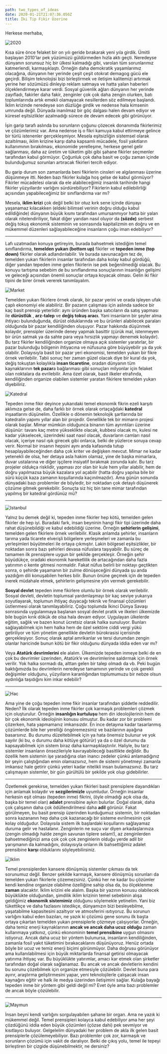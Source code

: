 ```yaml
---
path: two_types_of_ideas
date: 2020-01-21T21:07:36.056Z
title: İki Tip Fikir Üzerine
---
```

Herkese merhaba,

![2020](../images/2020.jpeg)

Kısa süre önce felaket bir on yılı geride bırakarak yeni yıla girdik. Ümitli başlayan 2010'lar pek yüzümüzü güldürmeden hızla aktı geçti. Neredeyse dünyanın sorunsuz hiç bir ülkesi kalmadığı gibi, varolan tüm sorunlarımız katmerlendi, karmaşıklaştı. Örneğin daha demokratik yaşamlarımız olacağına, dünyanın her yerinde çeşit çeşit otokrat demagog gücü ele geçirdi. Bilişim teknolojisi bizi birleştirmek ve iletişim kalitemizi artırmak yerine her sözümüzü dinleyip reklam satmaya ve hatta yalan haberleri ölçeklendirmeye karar verdi. Sosyal güvenlik ağları dünyanın her yerinde zayıfladı, fakirler daha fakir, zenginler çok çok daha zengin olurken, batı toplumlarında artık emekli olamayacak nesillerden söz edilmeye başlandı. İklim krizinde neredeyse son düzlüğe girdik ve nedense hala kimsenin umrunda değil. Dünyada inanılmaz bir göç dalgası halen devam ediyor ve küresel eşitsizlikler azalmadığı sürece de devam edecek gibi görünüyor.

İşin garip tarafı aslında bu sorunların çoğunu çözecek donanımda fikirlerimiz ve çözümlerimiz var. Ama nedense iş o fikri kamuya kabul ettirmeye gelince bir türlü istenenler gerçekleşmiyor. Mesela eşitsizliğin sistemsel olarak azaltılması, iklim krizine karşı daha kapsamlı mücadele, fosil yakıtların kullanımının bırakılması, ekonomide yerelleşme, herkese genel gelir sağlanması, daha az üretim ve tüketim gibi gibi şahane fikirler seçmenler tarafından kabul görmüyor. Çoğunluk çok daha basit ve çoğu zaman içinde bulunduğumuz sorunları artıracak fikirleri tercih ediyor.

Bu garip durum son zamanlarda beni fikirlerin cinsleri ve algılanması üzerine düşünmeye itti. Neden bazı fikirler kulağa hoş gelse de kabul görmüyor? Fikirler mücadelesi olarak da ele alabileceğimiz insanlık tarihinde hangi fikirler yüzyıllardır varlığını sürdürebiliyor? Fikirlerin kabul edilebilirliği açısından yapabileceğimiz bir sınıflandırma var mı?

Mesela, **iklim krizi** çok değil belki bir otuz kırk sene içinde dünyayı yaşanamaz kılacakken (eldeki bilimsel verinin doğru olduğu kabul edildiğinde) dünyanın büyük kısmı tarafından umursanmıyor hatta bir yalan olarak nitelendiriliyor, fakat diğer yandan nasıl oluyor da **(sözde)** serbest değiş tokuş ekonomik sisteminin ve sonrasında kapitalizmin en doğru ve en mükemmel düzenleri sağlayabileceğine insanların çoğu iman edebiliyor?

* * *

Lafı uzatmadan konuya getireyim, burada bahsetmek istediğim temel sınıflandırma, **temelden yukarı (bottom up)** fikirler ve **tepeden inme (top down)** fikirler olarak adlandırılabilir. Ve burada savunacağım tez de, temelden yukarı fikirlerin insanlar tarafından daha kolay kabul gördüğü, diğer yandan tepeden inme gelen fikirlerin ise pek beğenilmediği olacak. Bu konuyu tartışma sebebim de bu sınıflandırma sonuçlarının insanlığın gelişimi ve geleceği açısından önemli sonuçlar ortaya koyacak olması. Gelin iki fikir tipini de birer örnek vererek tanımlayalım.

![Market](../images/market.jpeg)

Temelden yukarı fikirlere örnek olarak, bir pazar yerini ve orada işleyen ufak çaplı ekonomiyi ele alabiliriz. Bir pazarın çalışması için aslında sadece bir kaç basit prensip yeterlidir: aynı üründen başka satıcıların da satış yapması ile **dürüstlük** , **arz-talep** ve **değiş tokuş aracı**. Yani insanların bir şeyler alma ihtiyacı bulunduğunda, dürüst olduklarında ve bu ürünleri alabilecek paraları olduğunda bir pazar kendiliğinden oluşuyor. Pazar hakkında düşünmek kolaydır, prensipler üzerinde deney yapmak basittir (çürük mal, istenmeyen bir ürün satmak ya da sahte para veya hırsızlık yapmayı denemek kolaydır). Bu tarz fikirler kendiliğinden organize olmaya açık sistemler yaratırlar, bir pazar bulunduğu bölgenin ihtiyacına ve nüfusuna göre büyüyebilir ya da yok olabilir. Dolayısıyla basit bir pazar yeri ekonomisi, temelden yukarı bir fikre örnek verilebilir. Tabii sonuç her zaman güzel olacak diye bir kural da yok, değiş tokuştan kolaylıkla **insan ticaretine**, oradan dünyanın tüm kaynaklarının **tek pazar**a bağlanması gibi sonuçları milyonlar için felaket olan noktalara da evrilebilir. Ama özet olarak, basit ilkeler etrafında, kendiliğinden organize olabilen sistemler yaratan fikirlere temelden yukarı diyebiliriz.

![Katedral](../images/katedral.jpeg)

Tepeden inme fikir deyince yukarıdaki temel ekonomik fikrin ezeli karşıtı aklımıza gelse de, daha farklı bir örnek olarak ortaçağdaki **katedral** inşaatlarını düşünelim. Özellikle o dönemin teknolojik şartlarında bir katedralin yapımı yıllar alan bir projedir. Genellikle tek bir mimarın projesi olarak başlar. Mimar mümkün olduğunca binanın tüm ayrıntıları üzerine düşünür: tavanı kaç metre yükseklikte olacak, kubbesi olacak mı, kulesi ne kadar yükselecek, üzerindeki saat nasıl olacak, duvarların camları nasıl olacak, içeriye nasıl ışık girecek gibi onlarca, belki de yüzlerce soruya cevap verir. Normal bir insanın hepsini aynı anda kafasında tutup hesaplayabileceğinden daha çok kriter ve değişken mevcut. Mimar ne kadar yetenekli de olsa, her detaya asla hakim olamaz, yine de başka mimarlara, duvar ustalarına ve diğer işçilere insiyatif bırakmak zorunda kalır. Bu tarz projeler oldukça risklidir, yapması zor olan bir kule hem yıllar alabilir, hem de doğru yapılmazsa büyük kazalara yol açabilir (hatta doğru yapılsa bile bir sürü küçük kaza zamanın koşullarında kaçınılmazdır). Ama günün sonunda dünyadaki bazı problemler de böyledir, bir noktadan çok detaylı düşünerek çözüme gitmek gerekebilir. Sonuçta siz hiç bin tane mimar tarafından yapılmış bir katedral gördünüz mü?

* * *

![Istanbul](../images/istanbul.jpeg)

Yalnız bu demek değil ki, tepeden inme fikirler hep kötü, temelden gelen fikirler de hep iyi. Buradaki fark, insan beyninin hangi fikir tipi üzerinde daha rahat düşünebildiği ve kabul edebildiği üzerine. Örneğin **şehirlerin gelişimi**, temelden gelen fikirlere örnek verilebilir. Klasik anlamda şehirler, insanların tarıma yada ticarete elverişli bölgelere yerleşmeleri ve zamanla bu yerleşimleri büyütmeleri ile ortaya çıkmıştır. Lakin bölgesel eşitsizlikler, bir noktadan sonra bazı şehirleri devasa nüfuslara taşıyabilir. Bu süreç de tamamen ilk prensiplere uygun bir şekilde gerçekleşir. Örneğin şehir büyüdükçe, oradaki ekonomik hareketlilik de artacağından daha fazla yatırımın o kente gitmesi normaldir. Fakat nüfus belirli bir noktayı geçtikten sonra, o şehirde yaşamanın bir zulme dönüşeceğini dünyada şu anda yazdığım dili konuşabilen herkes bilir. Bunun önüne geçmek için de tepeden inerek müdahale etmek, şehirlerin gelişmesine yön vermek gerekebilir.

**Sosyal devlet** tepeden inme fikirlere olumlu bir örnek olarak verilebilir. Sosyal devleti, devletin toplumsal yardımlaşmayı bir kaç seviye yukarıya soyutlayarak, toplumun ihtiyaç duyacağı teknik ve finansal çözümleri üstlenmesi olarak tanımlayabiliriz. Çoğu toplumda İkinci Dünya Savaşı sonrasında uygulanmaya başlanan sosyal devlet pratik ve ilkeleri ülkemizde bile bugün kırık dökük de olsa hala devam ediyor. Uygulayan ülkelerde eğitim, sağlık ve bazen konut ücretsiz olarak halka sunuluyor. Bunları sağlayabilmek için hem halka hem de özel sektöre ciddi vergi yükü getiriliyor ve tüm yönetim genellikle devletin bürokrasisi içerisinde gerçekleşiyor. Sonuç olarak aptal amrikanlar ve tersi durumdan zengin olanlar haricinde bunun kötü bir fikir olduğunu dünyada iddia eden var mı?

Veya **Atatürk devrimlerini** ele alalım. Ülkemizde tepeden inmeye belki de en çok bu devrimler üzerinden, Atatürk’e ve devrimlerine saldırmak için örnek verilir. Yok halka sormadı da, alttan gelen bir talep olmadı da vb. Peki bugün baktığımızda bu devrimlerin neredeyse tamamının yerinde ve çok gerekli değişimler olduğunu, yüzyılların karanlığından toplumumuzu bir nebze olsun aydınlığa taşıdığını kim inkar edebilir?

* * *

![Hac](../images/hac.jpeg)

Ama yine de çoğu tepeden inme fikir insanlar tarafından şiddetle reddedilir. Neden? İlk olarak tepeden inme fikirler çok karmaşık problemleri çözmek için oluşturulur. Örneğin **insanlığın kurtuluşu** hem din ideolojilerinin hem de bir çok ekonomik ideolojinin konusu olmuştur. Bu kadar zor bir problemi çözerken, hata yapmamanız imkansızdır. En ince detayına kadar tasarlanmış çözümlerde bile her yerelliği öngöremezsiniz ve bazılarının ayağına basarsınız. Bu durumu düzeltebilmek için ya hata önemsiz bulunur ve yok sayılır (ki bu, o durumu daha kötüye götürür) ya da o özel durumu da kapsayabilmek için sistem biraz daha karmaşıklaştırılır. Haliyle, bu tarz sistemler insanların önsezileriyle kavrayabileceği basitlikte değildir. Bu özellik hem sistemin işe yaradığına olan inancı zedeler çünkü anlamadığınız bir şeyin çalıştığından emin olamazsınız, hem de sistemi yönetmeyi zamanla imkansız hale getirir çünkü yeteri kadar nitelikli insan bulamazsınız. Bu tarz çalışmayan sistemler, bir gün gürültülü bir şekilde yok olup gidebilirler.

* * *

Özetlemek gerekirse, temelden yukarı fikirleri basit prensiplere dayandıkları için anlamak kolaydır ve **sezgilerimizle** uyumludur. Örneğin insanlar herkesin eşit olması (tepeden inme) fikrini, (öyle olmadığı açık olsa da, başka bir temel olan) **adalet** prensibine aykırı bulurlar. Doğal olarak, daha çok çalışanın daha çok ödüllendirilmesi daha **adil** görünür. Fakat görülmeyen, bu basit prensip üzerinden kurduğumuz sistemin, bir noktadan sonra kazananın hep daha çok kazanacağı bir sisteme evrilmesinin çok kolay olduğudur. Dolayısıla sistem ilk başlardaki koşullarını sağlayamaz duruma gelir ve hastalanır. Zenginlerin ne suçu var diyen arkadaşlarınıza (zengin olmadığı halde zengin savunan tiplere selam!), az zenginlerden bahsetmediğinizi ama çok çok çok zenginlerin olduğu yerde adil bir yarışmanın da kalmadığını, dolayısıyla onların ilk bahsettiğimiz adalet prensibine **karşı** olduklarını söyleyebilirsiniz.

![Iklim](../images/iklim.jpeg)

Temel prensiplerden kansere dönüşmüş sistemler çıkması da tek sorunumuz değil. Benzer şekilde karmaşık, kansere dönüşmüş sorunları da temelden yukarı fikirlerle çözemezsiniz. Çünkü her ne kadar bu çözümler kendi kendine organize olabilme özelliğine sahip olsa da, bu ölçeklenme **zaman** alacaktır. İklim krizini ele alalım. Başka bir yazının konusu olabilecek büyüklükte olduğundan, şimdilik iklim krizinin temel sebebinin alışa geldiğimiz **ekonomik sistemimiz** olduğunu söylemekle yetinelim. Yani biz tükettikçe ve daha fazlasını istedikçe, dünyamızın bizi besleyebilme, yaşatabilme kapasitesini azaltıyor ve atmosferini ısıtıyoruz. Bu sorunun varlığını kabul eden bazıları, ne yazık ki çözümü gene sorunu ilk başta ortaya çıkartan temelden yukarı prensiplerle çözmeye çalışıyorlar. Örneğin, daha temiz enerji kaynaklarının **ancak ve ancak daha ucuz olduğu** zaman kullanmaya yatkınız, çünkü ekonominin **temel prensibine** uygun olmasını istiyoruz. Ancak daha ucuz bir yöntem bulunursa, insanların kendiliğinden, zamanla fosil yakıt tüketimini bırakacaklarını düşünüyoruz. Henüz ortada böyle bir ucuz ve temiz enerji biçimi görünmüyor. Daha doğrusu görünüyor ama kullanılabilmesi için büyük miktarlarda finansal getirisi olmayacak yatırıma ihtiyaç var. Bu büyüklükte yatırımlar, amacı kar etmek olan şirketler tarafından doğal olarak sağlanamaz. Bu ancak ve ancak devletlerin kendini bu sorunu çözebilmek için organize etmesiyle çözülebilir. Devlet buna para ayırır, araştırma geliştirmesini yapar, yeni teknolojilerle çalışacak insan kaynağını eğitir ve halk ile medya üzerinden iletişimini sağlar. Kulağa bayağı tepeden inme bir yöntem gibi geldi değil mi? Evet öyle ama bazı problemler de ancak böyle çözülebilir.

* * *

![Maymun](../images/maymun.jpeg)

İnsan beyni kendi varlığını sorgulayabilen şahane bir organ. Ama ne yazık ki mükemmel değil. Temel prensipleri kolayca kabul edebiliyor ama her şeyi çözdüğünü iddia eden büyük çözümleri (çözse dahi) pek sevmiyor ve kısıtlayıcı buluyor. Gelgelelim dünyadaki her problem de akla ilk gelen basit prensiplerle çözülemeyebiliyor. Bazı problemler çok zor, karmaşık ve sorunların çözümü için vakit de daralıyor. Belki de çıkış yolu, temel ile tepeyi birleştiren bir çizgide düşünebilmektir, ne dersiniz?